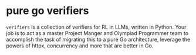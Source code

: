 # pure go verifiers

`verifiers` is a collection of verifiers for RL in LLMs, written in Python. Your job is to act as a master Project Manger and Olympiad Programmer team to accomplish the task of migrating this to a pure Go architecture, leverage the powers of httpx, concurrency and more that are better in Go.
